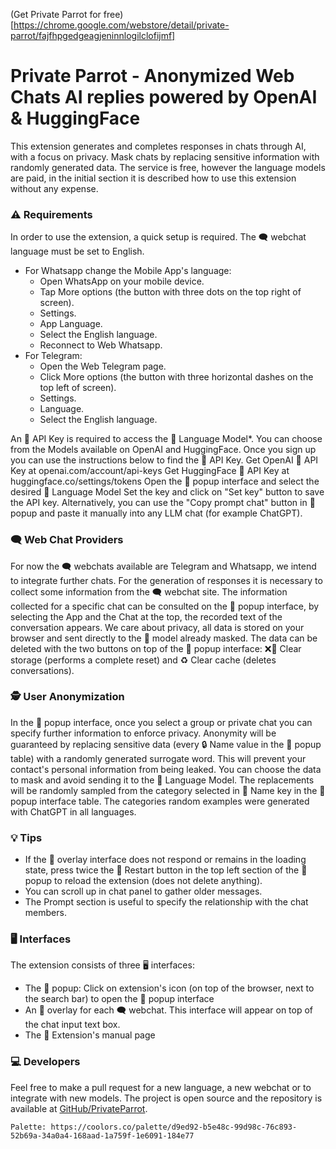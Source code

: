 (Get Private Parrot for free)[https://chrome.google.com/webstore/detail/private-parrot/fajfhpgedgeagjeninnlogilclofijmf]
# Private Parrot - Anonymized Web Chats AI replies powered by OpenAI & HuggingFace
This extension generates and completes responses in chats through AI, with a focus on privacy. Mask chats by replacing sensitive information with randomly generated data. The service is free, however the language models are paid, in the initial section it is described how to use this extension without any expense.
### ⚠ Requirements
In order to use the extension, a quick setup is required. The 🗨 webchat language must be set to English.
- For  Whatsapp change the Mobile App's language:
  - Open WhatsApp on your mobile device.
  - Tap More options (the button with three dots on the top right of screen).
  - Settings.
  - App Language.
  - Select the English language.
  - Reconnect to Web Whatsapp.
- For  Telegram:
  - Open the Web Telegram page.
  - Click More options (the button with three horizontal dashes on the top left of screen).
  - Settings.
  - Language.
  - Select the English language. 
  
An 🔑 API Key is required to access the 🧠 Language Model*.
You can choose from the Models available on  OpenAI and  HuggingFace.
Once you sign up you can use the instructions below to find the 🔑 API Key.
Get  OpenAI 🔑 API Key at openai.com/account/api-keys
Get  HuggingFace 🔑 API Key at huggingface.co/settings/tokens
Open the 📩 popup interface and select the desired 🧠 Language Model
Set the key and click on "Set key" button to save the API key.
  Alternatively, you can use the "Copy prompt chat" button in 📩 popup and paste it manually into any LLM chat (for example ChatGPT).
### 🗨 Web Chat Providers
For now the 🗨 webchats available are  Telegram and  Whatsapp, we intend to integrate further chats.
For the generation of responses it is necessary to collect some information from the 🗨 webchat site.
The information collected for a specific chat can be consulted on the 📩 popup interface, by selecting the App and the Chat at the top, the recorded text of the conversation appears.
We care about privacy, all data is stored on your browser and sent directly to the 🧠 model already masked.
The data can be deleted with the two buttons on top of the 📩 popup interface: ❌💾 Clear storage (performs a complete reset) and ♻ Clear cache (deletes conversations).
### 🕵 User Anonymization
In the 📩 popup interface, once you select a group or private chat you can specify further information to enforce privacy.
Anonymity will be guaranteed by replacing sensitive data (every 🔒 Name value in the 📩 popup table) with a randomly generated surrogate word. This will prevent your contact's personal information from being leaked.
You can choose the data to mask and avoid sending it to the 🧠 Language Model.
The replacements will be randomly sampled from the category selected in 🔑 Name key in the 📩 popup interface table.
The categories random examples were generated with ChatGPT in all languages.
### 💡 Tips
- If the 📎 overlay interface does not respond or remains in the loading state, press twice the 🔌 Restart button in the top left section of the 📩 popup to reload the extension (does not delete anything).
- You can scroll up in chat panel to gather older messages.
- The Prompt section is useful to specify the relationship with the chat members.
### 🖥 Interfaces
The extension consists of three 🖥 interfaces:
- The 📩 popup: Click on extension's icon (on top of the browser, next to the search bar) to open the 📩 popup interface
- An 📎 overlay for each 🗨 webchat. This interface will appear on top of the chat input text box.
- The 📰 Extension's manual page
### 💻 Developers
Feel free to make a pull request for a new language, a new webchat or to integrate with new models.
The project is open source and the repository is available at [GitHub/PrivateParrot](https://github.com/lorenzoviva/PrivateParrot).



    Palette: https://coolors.co/palette/d9ed92-b5e48c-99d98c-76c893-52b69a-34a0a4-168aad-1a759f-1e6091-184e77
